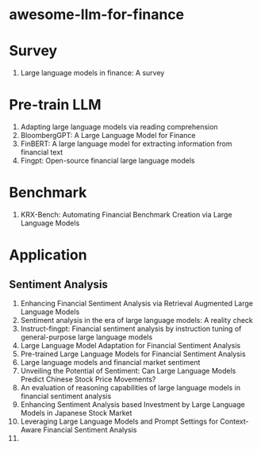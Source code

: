 # awesome-llm-for-finance

# Survey
1. Large language models in finance: A survey


# Pre-train LLM
1. Adapting large language models via reading comprehension
2. BloombergGPT: A Large Language Model for Finance
3. FinBERT: A large language model for extracting information from financial text
4. Fingpt: Open-source financial large language models

# Benchmark
1. KRX-Bench: Automating Financial Benchmark Creation via Large Language Models

# Application
## Sentiment Analysis
1. Enhancing Financial Sentiment Analysis via Retrieval Augmented Large Language Models
2. Sentiment analysis in the era of large language models: A reality check
3. Instruct-fingpt: Financial sentiment analysis by instruction tuning of general-purpose large language models
4. Large Language Model Adaptation for Financial Sentiment Analysis
5. Pre-trained Large Language Models for Financial Sentiment Analysis
6. Large language models and financial market sentiment
7. Unveiling the Potential of Sentiment: Can Large Language Models Predict Chinese Stock Price Movements?
8. An evaluation of reasoning capabilities of large language models in financial sentiment analysis
9. Enhancing Sentiment Analysis based Investment by Large Language Models in Japanese Stock Market
10. Leveraging Large Language Models and Prompt Settings for Context-Aware Financial Sentiment Analysis
11. 

